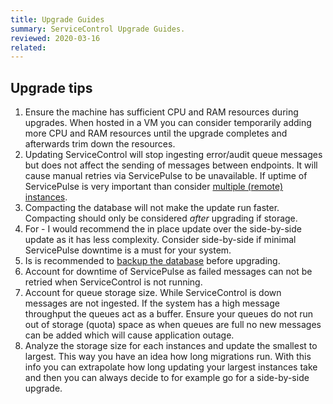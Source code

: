 ```yaml
---
title: Upgrade Guides
summary: ServiceControl Upgrade Guides.
reviewed: 2020-03-16
related:
---
```



## Upgrade tips


1. Ensure the machine has sufficient CPU and RAM resources during upgrades. When hosted in a VM you can consider temporarily adding more CPU and RAM resources until the upgrade completes and afterwards trim down the resources.
1. Updating ServiceControl will stop ingesting error/audit queue messages but does not affect the sending of messages between endpoints. It will cause manual retries via ServicePulse to be unavailable. If uptime of ServicePulse is very important than consider [multiple (remote) instances](/servicecontrol/servicecontrol-instances/remotes.md).
1. Compacting the database will not make the update run faster. Compacting should only be considered *after* upgrading if storage.
1. For - I would recommend the in place update over the side-by-side update as it has less complexity. Consider side-by-side if minimal ServicePulse downtime is a must for your system.
1. Is is recommended to [backup the database](/servicecontrol/backup-sc-database.md) before upgrading.
1. Account for downtime of ServicePulse as failed messages can not be retried when ServiceControl is not running.
1. Account for queue storage size. While ServiceControl is down messages are not ingested. If the system has a high message throughput the queues act as a buffer. Ensure your queues do not run out of storage (quota) space as when queues are full no new messages can be added which will cause application outage.
1. Analyze the storage size for each instances and update the smallest to largest. This way you have an idea how long migrations run. With this info you can extrapolate how long updating your largest instances take and then you can always decide to for example go for a side-by-side upgrade.
